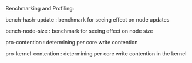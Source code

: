 Benchmarking and Profiling:

  bench-hash-update : benchmark for seeing effect on node updates
  
  bench-node-size   : benchmark for seeing effect on node size
  
  pro-contention    : determining per core write contention
  
  pro-kernel-contention : determining per core write contention in the kernel
